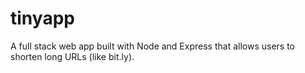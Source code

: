 # tinyapp
A full stack web app built with Node and Express that allows users to shorten long URLs (like bit.ly). 
